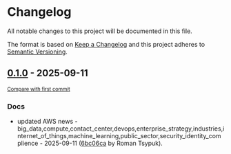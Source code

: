 # Changelog

All notable changes to this project will be documented in this file.

The format is based on [Keep a Changelog](http://keepachangelog.com/en/1.0.0/)
and this project adheres to [Semantic Versioning](http://semver.org/spec/v2.0.0.html).

<!-- insertion marker -->
## [0.1.0](https://github.com/tsypuk/aws-news/releases/tag/ver-2025-09-110.1.0) - 2025-09-11

<small>[Compare with first commit](https://github.com/tsypuk/aws-news/compare/5d1980bf85b59c4c394b2816848ec0b378c9f1aa...ver-2025-09-11)</small>

### Docs

- updated AWS news - big_data,compute,contact_center,devops,enterprise_strategy,industries,internet_of_things,machine_learning,public_sector,security_identity_complience - 2025-09-11 ([6bc06ca](https://github.com/tsypuk/aws-news/commit/6bc06ca2fed71ca09a8509e69800f7c26911ff1b) by Roman Tsypuk).

